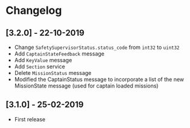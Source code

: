# Changelog

## [3.2.0] - 22-10-2019

* Change `SafetySupervisorStatus.status_code` from `int32` to `uint32`
* Add `CaptainStateFeedback` message
* Add `KeyValue` message
* Add `Section` service
* Delete `MissionStatus` message
* Modified the CaptainStatus message to incorporate a list of the new MissionState message (used for captain loaded missions)

## [3.1.0] - 25-02-2019

* First release
